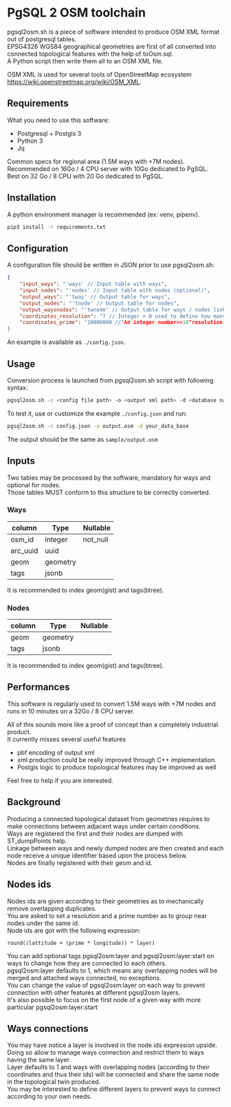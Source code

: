 # PgSQL 2 OSM toolchain

pgsql2osm.sh is a piece of software intended to produce OSM XML format out of postgresql tables.  
EPSG4326 WGS84 geographical geometries are first of all converted into connected topological features with the help of toOsm.sql.  
A Python script then write them all to an OSM XML file.

OSM XML is used for several tools of OpenStreetMap ecosystem
<https://wiki.openstreetmap.org/wiki/OSM_XML>.

## Requirements

What you need to use this software:

- Postgresql + Postgis 3
- Python 3
- Jq

Common specs for regional area (1.5M ways with +7M nodes).  
Recommended on 16Go / 4 CPU server with 10Go dedicated to PgSQL.  
Best on 32 Go / 8 CPU with 20 Go dedicated to PgSQL.

## Installation

A python environment manager is recommended (ex: venv, pipenv).

```sh
pip3 install -r requirements.txt
```

## Configuration

A configuration file should be written in JSON prior to use pgsql2osm.sh:

```json
{
    "input_ways": "'ways' // Input table with ways",
    "input_nodes": "'nodes' // Input table with nodes (optional)",
    "output_ways": "'tway' // Output table for ways",
    "output_nodes": "'tnode' // Output table for nodes",
    "output_waysnodes": "'twnode' // Output table for ways / nodes linkage",
    "coordinates_resolution": "7 // Integer > 0 used to define how many decimals are kept in WGS84 coordinates to deduplicate nodes",
    "coordinates_prime": "10000000 //"An integer number>=10^resolution to compute hashcode of nodes coordinates to give them usine ids - not a prime!"
}
```

An example is available as `./config.json`.

## Usage

Conversion process is launched from pgsql2osm.sh script with following syntax:

```sh
pgsql2osm.sh -c <config file path> -o <output xml path> -d <database name>
```

To test it, use or customize the example `./config.json` and run:

```sh
pgsql2osm.sh -c config.json -o output.osm -d your_data_base
```

The output should be the same as `sample/output.osm`

## Inputs

Two tables may be processed by the software, mandatory for ways and optional for nodes.  
Those tables MUST conform to this structure to be correctly converted.

### Ways

| column   | Type     | Nullable |
| -------- | -------- | -------- |
| osm_id   | integer  | not_null |
| arc_uuid | uuid     |          |
| geom     | geometry |          |
| tags     | jsonb    |          |

It is recommended to index geom(gist) and tags(btree).

### Nodes

| column | Type     | Nullable |
| ------ | -------- | -------- |
| geom   | geometry |          |
| tags   | jsonb    |          |

It is recommended to index geom(gist) and tags(btree).

## Performances

This software is regularly used to convert 1.5M ways with +7M nodes and runs in 10 minutes on a 32Go / 8 CPU server.

All of this sounds more like a proof of concept than a completely industrial product.  
It currently misses several useful features

- pbf encoding of output xml
- xml production could be really improved through C++ implementation.
- Postgis logic to produce topological features may be improved as well

Feel free to help if you are interested.

## Background

Producing a connected topological dataset from geometries requires to make connections between adjacent ways under certain conditions.  
Ways are registered the first and their nodes are dumped with ST_dumpPoints help.  
Linkage between ways and newly dumped nodes are then created and each node receive a unique identifier based upon the process below.  
Nodes are finally registered with their geom and id.

## Nodes ids

Nodes ids are given according to their geometries as to mechanically remove overlapping duplicates.  
You are asked to set a resolution and a prime number as to group near nodes under the same id.  
Node ids are got with the following expression:

```
round((lattitude + (prime * longitude)) * layer)
```

You can add optional tags pgsql2osm:layer and pgsql2osm:layer:start on ways to change how they are connected to each others.  
pgsql2osm:layer defaults to 1, which means any overlapping nodes will be merged and attached ways connected, no exceptions.  
You can change the value of pgsql2osm:layer on each way to prevent connection with other features at different pgsql2osm layers.  
It's also possible to focus on the first node of a given way with more particular pgsql2osm:layer:start

## Ways connections

You may have notice a layer is involved in the node ids expression upside.
Doing so allow to manage ways connection and restrict them to ways having the same layer.  
Layer defaults to 1 and ways with overlapping nodes (according to their coordinates and thus their ids) will be connected and share the same node in the topological twin produced.  
You may be interested to define different layers to prevent ways to connect according to your own needs.
